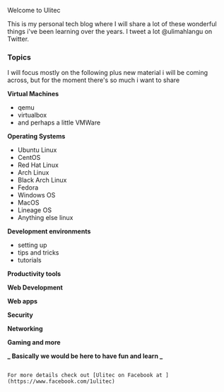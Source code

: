 Welcome to Ulitec

This is my personal tech blog where I will share a lot of these wonderful things i've been learning over the years. I tweet a lot @ulimahlangu on Twitter.

### Topics

I will focus mostly on the following plus new material i will be coming across, but for the moment there's so much i want to share 

**Virtual Machines**
- qemu
- virtualbox
- and perhaps a little VMWare

**Operating Systems**
- Ubuntu Linux
- CentOS
- Red Hat Linux
- Arch Linux
- Black Arch Linux
- Fedora 
- Windows OS
- MacOS
- Lineage OS
- Anything else linux

**Development environments**

- setting up
- tips and tricks
- tutorials

**Productivity tools**

**Web Development**

**Web apps**

**Security**

**Networking**

**Gaming and more**

 **_ Basically we would be here to have fun and learn _**
 
```

For more details check out [Ulitec on Facebook at ](https://www.facebook.com/1ulitec)

